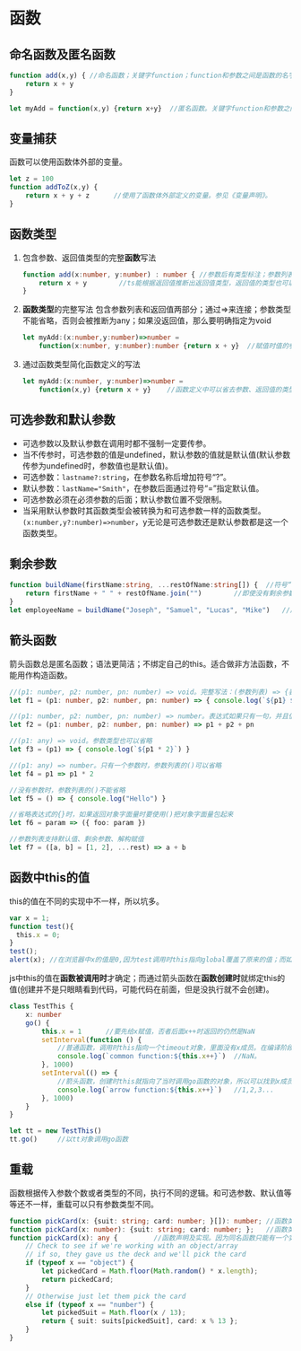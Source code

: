 # 函数

## 命名函数及匿名函数

```ts
function add(x,y) { //命名函数；关键字function；function和参数之间是函数的名字
    return x + y
}

let myAdd = function(x,y) {return x+y}  //匿名函数。关键字function和参数之间没有函数名字。
```

## 变量捕获

函数可以使用函数体外部的变量。

```ts
let z = 100
function addToZ(x,y) {
    return x + y + z      //使用了函数体外部定义的变量。参见《变量声明》。
}
```

## 函数类型

1. 包含参数、返回值类型的完整**函数**写法
    ```ts
    function add(x:number, y:number) : number { //参数后有类型标注；参数列表后有返回值类型标注
        return x + y        //ts能根据返回值推断出返回值类型，返回值的类型也可以省略不写
    }
    ```
1. **函数类型**的完整写法
    包含参数列表和返回值两部分；通过=>来连接；参数类型不能省略，否则会被推断为any；如果没返回值，那么要明确指定为void
    ```ts
    let myAdd:(x:number,y:number)=>number =
        function(x:number, y:number):number {return x + y}  //赋值时值的参数名称可以和类型中的不一样
    ```
1. 通过函数类型简化函数定义的写法
    ```ts
    let myAdd:(x:number, y:number)=>number =
        function(x,y) {return x + y}    //函数定义中可以省去参数、返回值的类型，这些信息可以从函数类型中推断出来。
    ```

## 可选参数和默认参数

* 可选参数以及默认参数在调用时都不强制一定要传参。
* 当不传参时，可选参数的值是undefined，默认参数的值就是默认值(默认参数传参为undefined时，参数值也是默认值)。
* 可选参数：`lastname?:string`，在参数名称后增加符号“?”。
* 默认参数：`lastName="Smith"`，在参数后面通过符号“=”指定默认值。
* 可选参数必须在必须参数的后面；默认参数位置不受限制。
* 当采用默认参数时其函数类型会被转换为和可选参数一样的函数类型。`(x:number,y?:number)=>number`，y无论是可选参数还是默认参数都是这一个函数类型。

## 剩余参数

```ts
function buildName(firstName:string, ...restOfName:string[]) {  //符号“...”加上存储剩余参数的数组名；在函数类型定义中也是这种写法
    return firstName + " " + restOfName.join("")        //即使没有剩余参数，这个数组也会创建，其长度为0
}
let employeeName = buildName("Joseph", "Samuel", "Lucas", "Mike")   //后面的三个参数都会存到数组restOfName中
```

## 箭头函数

箭头函数总是匿名函数；语法更简洁；不绑定自己的this。适合做非方法函数，不能用作构造函数。

```ts
//(p1: number, p2: number, pn: number) => void。完整写法：(参数列表) => {表达式}。
let f1 = (p1: number, p2: number, pn: number) => { console.log(`${p1} ${p2} ${pn}`) }

//(p1: number, p2: number, pn: number) => number。表达式如果只有一句，并且值就是返回值，那么表达式的{}可以省略
let f2 = (p1: number, p2: number, pn: number) => p1 + p2 + pn

//(p1: any) => void。参数类型也可以省略
let f3 = (p1) => { console.log(`${p1 * 2}`) }

//(p1: any) => number。只有一个参数时，参数列表的()可以省略
let f4 = p1 => p1 * 2

//没有参数时，参数列表的()不能省略
let f5 = () => { console.log("Hello") }

//省略表达式的{}时，如果返回对象字面量时要使用()把对象字面量包起来
let f6 = param => ({ foo: param })

//参数列表支持默认值、剩余参数、解构赋值
let f7 = ([a, b] = [1, 2], ...rest) => a + b
```

## 函数中this的值

this的值在不同的实现中不一样，所以坑多。

```js
var x = 1;
function test(){
　this.x = 0;
}
test();
alert(x); //在浏览器中x的值是0,因为test调用时this指向global覆盖了原来的值；而如果用node v6.3.1运行则x的值仍然是1，应该是this指向了function自己的this。
```

js中this的值在**函数被调用时**才确定；而通过箭头函数在**函数创建时**就绑定this的值(创建并不是只眼睛看到代码，可能代码在前面，但是没执行就不会创建)。

```ts
class TestThis {
    x: number
    go() {
        this.x = 1      //要先给x赋值，否者后面x++时返回的仍然是NaN
        setInterval(function () {
            //普通函数，调用时this指向一个timeout对象，里面没有x成员。在编译阶段，ts推测this为any类型。
            console.log(`common function:${this.x++}`)  //NaN。
        }, 1000)
        setInterval(() => {
            //箭头函数，创建时this就指向了当时调用go函数的对象，所以可以找到x成员。在编译阶段，ts就能推测this为TestThis类型
            console.log(`arrow function:${this.x++}`)   //1,2,3...
        }, 1000)
    }
}

let tt = new TestThis()
tt.go()     //以tt对象调用go函数
```

## 重载

函数根据传入参数个数或者类型的不同，执行不同的逻辑。和可选参数、默认值等等还不一样，重载可以只有参数类型不同。

```ts
function pickCard(x: {suit: string; card: number; }[]): number; //函数类型声明
function pickCard(x: number): {suit: string; card: number; };   //函数类型声明
function pickCard(x): any {         //函数声明及实现。因为同名函数只能有一个实现，所以重载函数的所有逻辑只能放在一个函数体内
    // Check to see if we're working with an object/array
    // if so, they gave us the deck and we'll pick the card
    if (typeof x == "object") {
        let pickedCard = Math.floor(Math.random() * x.length);
        return pickedCard;
    }
    // Otherwise just let them pick the card
    else if (typeof x == "number") {
        let pickedSuit = Math.floor(x / 13);
        return { suit: suits[pickedSuit], card: x % 13 };
    }
}
```
